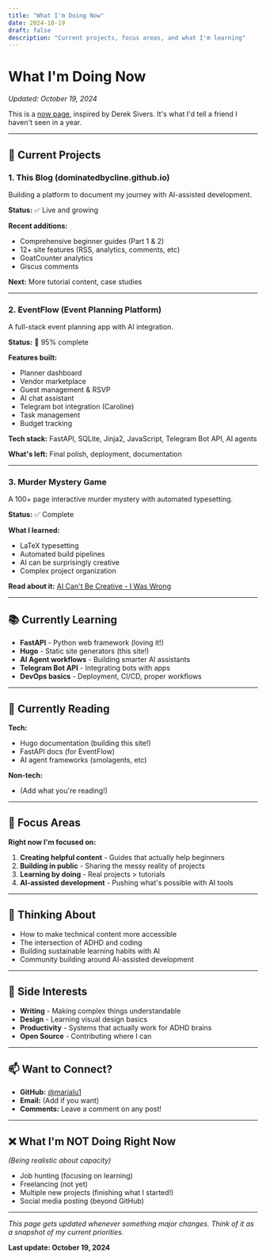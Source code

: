 ```yaml
---
title: "What I'm Doing Now"
date: 2024-10-19
draft: false
description: "Current projects, focus areas, and what I'm learning"
---
```


# What I'm Doing Now

*Updated: October 19, 2024*

This is a [now page](https://nownownow.com/about), inspired by Derek Sivers. It's what I'd tell a friend I haven't seen in a year.

---

## 🚀 Current Projects

### **1. This Blog** (dominatedbycline.github.io)
Building a platform to document my journey with AI-assisted development.

**Status:** ✅ Live and growing

**Recent additions:**
- Comprehensive beginner guides (Part 1 & 2)
- 12+ site features (RSS, analytics, comments, etc)
- GoatCounter analytics
- Giscus comments

**Next:** More tutorial content, case studies

---

### **2. EventFlow** (Event Planning Platform)
A full-stack event planning app with AI integration.

**Status:** 🔨 95% complete

**Features built:**
- Planner dashboard
- Vendor marketplace
- Guest management & RSVP
- AI chat assistant
- Telegram bot integration (Caroline)
- Task management
- Budget tracking

**Tech stack:** FastAPI, SQLite, Jinja2, JavaScript, Telegram Bot API, AI agents

**What's left:** Final polish, deployment, documentation

---

### **3. Murder Mystery Game**
A 100+ page interactive murder mystery with automated typesetting.

**Status:** ✅ Complete

**What I learned:**
- LaTeX typesetting
- Automated build pipelines
- AI can be surprisingly creative
- Complex project organization

**Read about it:** [AI Can't Be Creative - I Was Wrong](/posts/2024-10-14-ai-cant-be-creative-i-was-wrong)

---

## 📚 Currently Learning

- **FastAPI** - Python web framework (loving it!)
- **Hugo** - Static site generators (this site!)
- **AI Agent workflows** - Building smarter AI assistants
- **Telegram Bot API** - Integrating bots with apps
- **DevOps basics** - Deployment, CI/CD, proper workflows

---

## 📖 Currently Reading

**Tech:**
- Hugo documentation (building this site!)
- FastAPI docs (for EventFlow)
- AI agent frameworks (smolagents, etc)

**Non-tech:**
- (Add what you're reading!)

---

## 🎯 Focus Areas

**Right now I'm focused on:**
1. **Creating helpful content** - Guides that actually help beginners
2. **Building in public** - Sharing the messy reality of projects
3. **Learning by doing** - Real projects > tutorials
4. **AI-assisted development** - Pushing what's possible with AI tools

---

## 💭 Thinking About

- How to make technical content more accessible
- The intersection of ADHD and coding
- Building sustainable learning habits with AI
- Community building around AI-assisted development

---

## 🎨 Side Interests

- **Writing** - Making complex things understandable
- **Design** - Learning visual design basics
- **Productivity** - Systems that actually work for ADHD brains
- **Open Source** - Contributing where I can

---

## 📫 Want to Connect?

- **GitHub:** [@marialu1](https://github.com/marialu1)
- **Email:** (Add if you want)
- **Comments:** Leave a comment on any post!

---

## ❌ What I'm NOT Doing Right Now

*(Being realistic about capacity)*

- Job hunting (focusing on learning)
- Freelancing (not yet)
- Multiple new projects (finishing what I started!)
- Social media posting (beyond GitHub)

---

*This page gets updated whenever something major changes. Think of it as a snapshot of my current priorities.*

**Last update: October 19, 2024**
